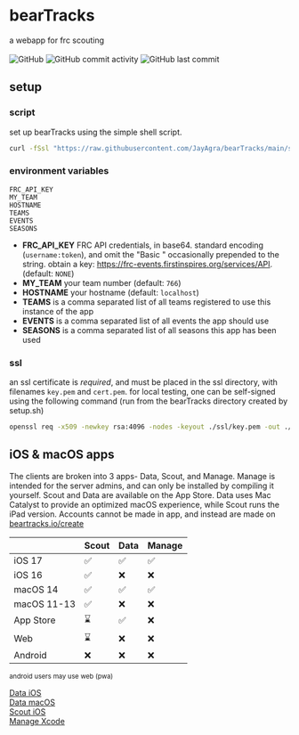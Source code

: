 # bearTracks
a webapp for frc scouting<br><br>
![GitHub](https://img.shields.io/github/license/JayAgra/bearTracks) ![GitHub commit activity](https://img.shields.io/github/commit-activity/y/jayagra/bearTracks) ![GitHub last commit](https://img.shields.io/github/last-commit/jayagra/bearTracks)

## setup
### script
set up bearTracks using the simple shell script.
```sh
curl -fSsl "https://raw.githubusercontent.com/JayAgra/bearTracks/main/setup.sh" | sudo sh
```
### environment variables
```
FRC_API_KEY
MY_TEAM
HOSTNAME
TEAMS
EVENTS
SEASONS
```
+ **FRC_API_KEY** FRC API credentials, in base64. standard encoding (`username:token`), and omit the "Basic " occasionally prepended to the string. obtain a key: https://frc-events.firstinspires.org/services/API. (default: `NONE`)<br>
+ **MY_TEAM** your team number (default: `766`)<br>
+ **HOSTNAME** your hostname (default: `localhost`)<br>
+ **TEAMS** is a comma separated list of all teams registered to use this instance of the app<br>
+ **EVENTS** is a comma separated list of all events the app should use<br>
+ **SEASONS** is a comma separated list of all seasons this app has been used
### ssl
an ssl certificate is *required*, and must be placed in the ssl directory, with filenames `key.pem` and `cert.pem`. for local testing, one can be self-signed using the following command (run from the bearTracks directory created by setup.sh)
```sh
openssl req -x509 -newkey rsa:4096 -nodes -keyout ./ssl/key.pem -out ./ssl/cert.pem -days 365 -subj '/CN=localhost'
```

## iOS & macOS apps

The clients are broken into 3 apps- Data, Scout, and Manage. Manage is intended for the server admins, and can only be installed by compiling it yourself. Scout and Data are available on the App Store. Data uses Mac Catalyst to provide an optimized macOS experience, while Scout runs the iPad version. Accounts cannot be made in app, and instead are made on [beartracks.io/create](https://beartracks.io/create)

|             | Scout | Data | Manage |
|-------------|------|-------|--------|
| iOS 17      | ✅    | ✅     | ✅      |
| iOS 16      | ✅    | ❌     | ❌      |
| macOS 14    | ✅    | ✅     | ✅      |
| macOS 11-13 | ✅    | ❌     | ❌      |
| App Store   | ⌛    | ✅     | ❌      |
| Web         | ⌛    | ❌     | ❌      |
| Android     | ❌    | ❌     | ❌      |
<small>android users may use web (pwa)</small>

[Data iOS](https://apps.apple.com/app/beartracks-data/id6475752596)<br>
[Data macOS](https://apps.apple.com/app/beartracks-data/id6475752596)<br>
[Scout iOS](https://testflight.apple.com/join/0LzEHahN)<br>
[Manage Xcode](https://github.com/JayAgra/bearTracks/tree/main/ios/beartracks-manage)